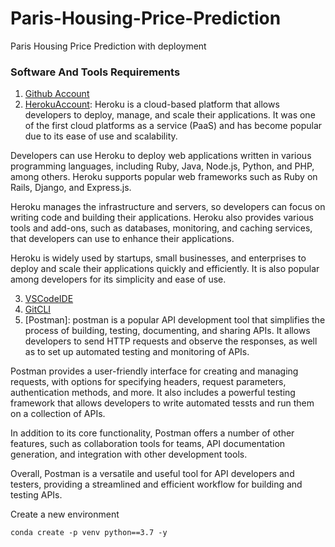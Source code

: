 # Paris-Housing-Price-Prediction
Paris Housing Price Prediction with deployment



### Software And Tools Requirements

1. [Github Account](https://github.com)
2. [HerokuAccount](https://heroku.com): Heroku is a cloud-based platform that allows developers to deploy, manage, and scale their applications. It was one of the first cloud platforms as a service (PaaS) and has become popular due to its ease of use and scalability.

Developers can use Heroku to deploy web applications written in various programming languages, including Ruby, Java, Node.js, Python, and PHP, among others. Heroku supports popular web frameworks such as Ruby on Rails, Django, and Express.js.

Heroku manages the infrastructure and servers, so developers can focus on writing code and building their applications. Heroku also provides various tools and add-ons, such as databases, monitoring, and caching services, that developers can use to enhance their applications.

Heroku is widely used by startups, small businesses, and enterprises to deploy and scale their applications quickly and efficiently. It is also popular among developers for its simplicity and ease of use.
    

3. [VSCodeIDE](https://code.visualstudio.com/)
4. [GitCLI](https://git-scm.com/book/en/v2/Getting-Started-The-Command-Line)
5. [Postman]: postman is a popular API development tool that simplifies the process of building, testing, documenting, and sharing APIs. It allows developers to send HTTP requests and observe the responses, as well as to set up automated testing and monitoring of APIs.

Postman provides a user-friendly interface for creating and managing requests, with options for specifying headers, request parameters, authentication methods, and more. It also includes a powerful testing framework that allows developers to write automated tessts and run them on a collection of APIs.

In addition to its core functionality, Postman offers a number of other features, such as collaboration tools for teams, API documentation generation, and integration with other development tools.

Overall, Postman is a versatile and useful tool for API developers and testers, providing a streamlined and efficient workflow for building and testing APIs.

Create a new environment

```
conda create -p venv python==3.7 -y
```